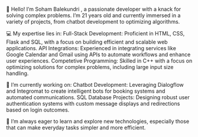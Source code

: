 👋 Hello! I’m Soham Balekundri , a passionate developer with a knack for solving complex problems. I’m 21 years old and currently immersed in a variety of projects, from chatbot development to optimizing algorithms.

💻 My expertise lies in:
Full-Stack Development: Proficient in HTML, CSS,  Flask and SQL, with a focus on building efficient and scalable web applications.
API Integrations: Experienced in integrating services like Google Calendar and Gmail using APIs to automate workflows and enhance user experiences.
Competetive Programming: Skilled in C++ with a focus on optimizing solutions for complex problems, including large input size handling.

🚀 I’m currently working on:
Chatbot Development: Leveraging Dialogflow and Integromat to create intelligent bots for booking systems and automated communications.
SQL Database Projects: Designing robust user authentication systems with custom message displays and redirections based on login outcomes.

🌱 I’m always eager to learn and explore new technologies, especially those that can make everyday tasks simpler and more efficient.
